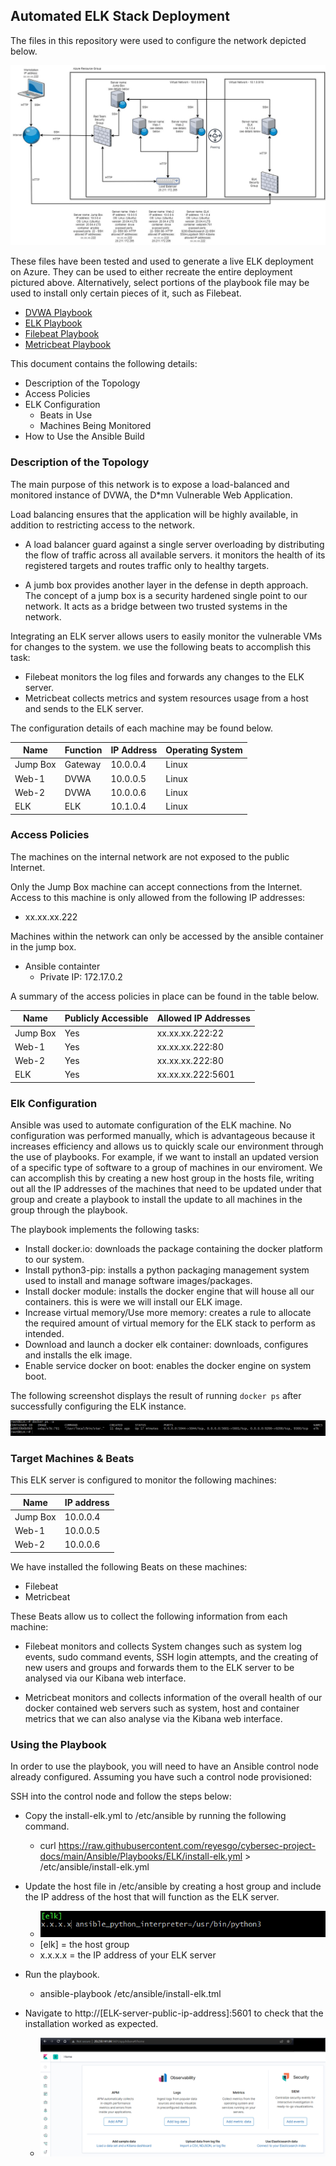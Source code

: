## Automated ELK Stack Deployment

The files in this repository were used to configure the network depicted below.

![ELK network Diagram](https://github.com/reyesgo/cybersec-project-docs/blob/main/Project%201/Diagrams/ELK%20Network%20Diagram%202.0.jpg)

These files have been tested and used to generate a live ELK deployment on Azure. They can be used to either recreate the entire deployment pictured above. Alternatively, select portions of the playbook file may be used to install only certain pieces of it, such as Filebeat.

- [DVWA Playbook](https://github.com/reyesgo/cybersec-project-docs/tree/main/Ansible/Playbooks/DVWA)
- [ELK Playbook](https://github.com/reyesgo/cybersec-project-docs/tree/main/Ansible/Playbooks/ELK)
- [Filebeat Playbook](https://github.com/reyesgo/cybersec-project-docs/tree/main/Ansible/Playbooks/Filebeat)
- [Metricbeat Playbook](https://github.com/reyesgo/cybersec-project-docs/tree/main/Ansible/Playbooks/Metricbeat)

This document contains the following details:
- Description of the Topology
- Access Policies
- ELK Configuration
  - Beats in Use
  - Machines Being Monitored
- How to Use the Ansible Build


### Description of the Topology

The main purpose of this network is to expose a load-balanced and monitored instance of DVWA, the D*mn Vulnerable Web Application.

Load balancing ensures that the application will be highly available, in addition to restricting access to the network. 

- A load balancer guard against a single server overloading by distributing the flow of traffic across all available servers. it monitors the health of its registered targets and routes traffic only to healthy targets. 
  
- A jumb box provides another layer in the defense in depth approach. The concept of a jump box is a security hardened single point to our network. It acts as a bridge between two trusted systems in the network.  

Integrating an ELK server allows users to easily monitor the vulnerable VMs for changes to the system. we use the following beats to accomplish this task:

 -  Filebeat monitors the log files and forwards any changes to the ELK server.
 -  Metricbeat collects metrics and system resources usage from a host and sends to the ELK server.

The configuration details of each machine may be found below.

| Name     | Function | IP Address | Operating System |
|----------|----------|------------|------------------|
| Jump Box | Gateway  | 10.0.0.4   | Linux            |
| Web-1    | DVWA     | 10.0.0.5   | Linux            |
| Web-2    | DVWA     | 10.0.0.6   | Linux            |
| ELK      | ELK      | 10.1.0.4   | Linux            |

### Access Policies

The machines on the internal network are not exposed to the public Internet. 

Only the Jump Box machine can accept connections from the Internet. Access to this machine is only allowed from the following IP addresses:
- xx.xx.xx.222

Machines within the network can only be accessed by the ansible container in the jump box.

- Ansible containter
  - Private IP: 172.17.0.2 

A summary of the access policies in place can be found in the table below.

| Name     | Publicly Accessible | Allowed IP Addresses |
|----------|---------------------|----------------------|
| Jump Box | Yes                 | xx.xx.xx.222:22      |
| Web-1    | Yes                 | xx.xx.xx.222:80      |
| Web-2    | Yes                 | xx.xx.xx.222:80      |
| ELK      | Yes                 | xx.xx.xx.222:5601    |

### Elk Configuration

Ansible was used to automate configuration of the ELK machine. No configuration was performed manually, which is advantageous because it increases efficiency and allows us to quickly scale our environment through the use of playbooks. For example, if we want to install an updated version of a specific type of software to a group of machines in our enviroment. We can accomplish this by creating a new host group in the hosts file, writing out all the IP addresses of the machines that need to be updated under that group and create a playbook to install the update to all machines in the group through the playbook. 

The playbook implements the following tasks:
- Install docker.io: downloads the package containing the docker platform to our system. 
- Install python3-pip: installs a python packaging management system used to install and manage software images/packages.
- Install docker module: installs the docker engine that will house all our containers. this is were we will install our ELK image.
- Increase virtual memory/Use more memory: creates a rule to allocate the required amount of virtual memory for the ELK stack to perform as intended.
- Download and launch a docker elk container: downloads, configures and installs the elk image.  
- Enable service docker on boot: enables the docker engine on system boot.

The following screenshot displays the result of running `docker ps` after successfully configuring the ELK instance.

![screenshot of docker ps output](https://github.com/reyesgo/cybersec-project-docs/blob/main/Images/elk-container-updated.png)

### Target Machines & Beats
This ELK server is configured to monitor the following machines:

| Name     | IP address |
|----------|------------|
| Jump Box | 10.0.0.4   |
| Web-1    | 10.0.0.5   |
| Web-2    | 10.0.0.6   |

We have installed the following Beats on these machines:
- Filebeat
- Metricbeat

These Beats allow us to collect the following information from each machine:

- Filebeat monitors and collects System changes such as system log events, sudo command events, SSH login attempts, and the creating of new users and groups and forwards them to the ELK server to be analysed via our Kibana web interface.
 
- Metricbeat monitors and collects information of the overall health of our docker contained web servers such as system, host and container metrics that we can also analyse via the Kibana web interface.

### Using the Playbook
In order to use the playbook, you will need to have an Ansible control node already configured. Assuming you have such a control node provisioned: 

SSH into the control node and follow the steps below:

- Copy the install-elk.yml to /etc/ansible by running the following command.
  - curl https://raw.githubusercontent.com/reyesgo/cybersec-project-docs/main/Ansible/Playbooks/ELK/install-elk.yml > /etc/ansible/install-elk.yml

- Update the host file in /etc/ansible by creating a host group and include the IP address of the host that will function as the ELK server.
  
  - ![screenshot of elk-ip example](https://github.com/reyesgo/cybersec-project-docs/blob/main/Images/elk-ip-address.png)
  - [elk] = the host group
  - x.x.x.x = the IP address of your ELK server

- Run the playbook. 
  - ansible-playbook /etc/ansible/install-elk.tml 
 
- Navigate to http://[ELK-server-public-ip-address]:5601 to check that the installation worked as expected.
  - ![screenshot of kibana-homepage](https://github.com/reyesgo/cybersec-project-docs/blob/main/Images/kibana-homepage-updated.png) 

